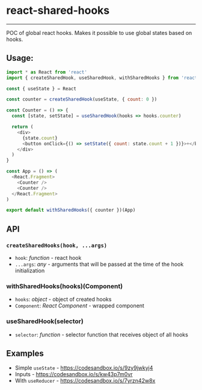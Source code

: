 # react-shared-hooks
---
POC of global react hooks. Makes it possible to use global states based on hooks.

## Usage:

```js
import * as React from 'react'
import { createSharedHook, useSharedHook, withSharedHooks } from 'react-shared-hooks'

const { useState } = React

const counter = createSharedHook(useState, { count: 0 })

const Counter = () => {
  const [state, setState] = useSharedHook(hooks => hooks.counter)

  return (
    <div>
      {state.count}
      <button onClick={() => setState({ count: state.count + 1 })}>+</button>
    </div>
  )
}

const App = () => (
  <React.Fragment>
    <Counter />
    <Counter />
  </React.Fragment>
)

export default withSharedHooks({ counter })(App)

```

## API

### `createSharedHooks(hook, ...args)`
- `hook`: *function* - react hook
- `...args`: *any* - arguments that will be passed at the time of the hook initialization

### withSharedHooks(hooks)(Component)
- `hooks`: *object* - object of created hooks
- `Component`: *React Component* - wrapped component

### useSharedHook(selector)
- `selector`: *function* - selector function that receives object of all hooks

## Examples

* Simple `useState` - https://codesandbox.io/s/9zy9jwkyj4
* Inputs - https://codesandbox.io/s/kw43p7m0vr
* With `useReducer` - https://codesandbox.io/s/7yrzn42w8x
